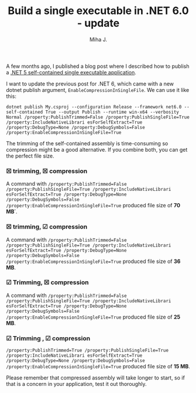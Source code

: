 ﻿---
layout: post
title: Build a single executable in .NET 6.0 - update
excerpt_separator: <!--more-->
author: Miha J.
tags: net6, c#
---
A few months ago, I published a blog post where I described how to publish a [.NET 5 self-contained single executable application](https://www.mihajakovac.com/build-dotnet-single-exe/).

I want to update the previous post for .NET 6, which came with a new dotnet publish argument, `EnableCompressionInSingleFile`. We can use it like this:

`dotnet publish My.csproj --configuration Release --framework net6.0 --self-contained True --output Publish --runtime win-x64 --verbosity Normal /property:PublishTrimmed=False /property:PublishSingleFile=True /property:IncludeNativeLibrari
esForSelfExtract=True /property:DebugType=None /property:DebugSymbols=False /property:EnableCompressionInSingleFile=True`

The trimming of the self-contained assembly is time-consuming so compression might be a good alternative. If you combine both, you can get the perfect file size.

### ☒ trimming, ☒ compression
A command with `/property:PublishTrimmed=False /property:PublishSingleFile=True /property:IncludeNativeLibrari
esForSelfExtract=True /property:DebugType=None /property:DebugSymbols=False /property:EnableCompressionInSingleFile=True` produced file size of **70 MB˙**.

### ☒ trimming, ☑ compression
A command with `/property:PublishTrimmed=False /property:PublishSingleFile=True /property:IncludeNativeLibrari
esForSelfExtract=True /property:DebugType=None /property:DebugSymbols=False /property:EnableCompressionInSingleFile=True` produced file size of **36 MB**.

### ☑ Trimming, ☒ compression
A command with `/property:PublishTrimmed=False /property:PublishSingleFile=True /property:IncludeNativeLibrari
esForSelfExtract=True /property:DebugType=None /property:DebugSymbols=False /property:EnableCompressionInSingleFile=True` produced file size of **25 MB**.

### ☑ Trimming , ☑ compression
`/property:PublishTrimmed=True /property:PublishSingleFile=True /property:IncludeNativeLibrari
esForSelfExtract=True /property:DebugType=None /property:DebugSymbols=False /property:EnableCompressionInSingleFile=True` produced file size of **15 MB**.

Please remember that compressed assembly will take longer to start, so if that is a concern in your application, test it out thoroughly.
